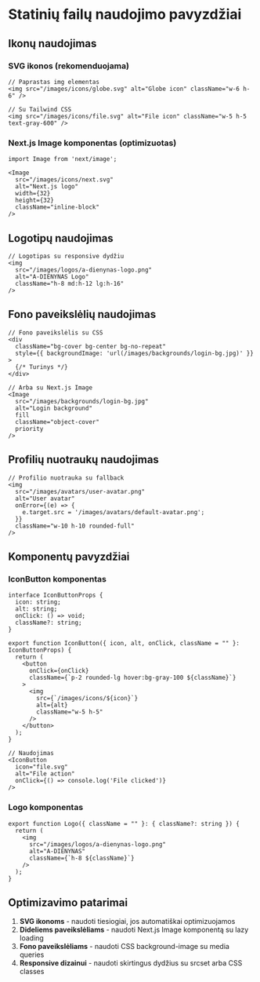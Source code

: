 # Statinių failų naudojimo pavyzdžiai

## Ikonų naudojimas

### SVG ikonos (rekomenduojama)
```tsx
// Paprastas img elementas
<img src="/images/icons/globe.svg" alt="Globe icon" className="w-6 h-6" />

// Su Tailwind CSS
<img src="/images/icons/file.svg" alt="File icon" className="w-5 h-5 text-gray-600" />
```

### Next.js Image komponentas (optimizuotas)
```tsx
import Image from 'next/image';

<Image 
  src="/images/icons/next.svg" 
  alt="Next.js logo"
  width={32}
  height={32}
  className="inline-block"
/>
```

## Logotipų naudojimas

```tsx
// Logotipas su responsive dydžiu
<img 
  src="/images/logos/a-dienynas-logo.png" 
  alt="A-DIENYNAS Logo"
  className="h-8 md:h-12 lg:h-16"
/>
```

## Fono paveikslėlių naudojimas

```tsx
// Fono paveikslėlis su CSS
<div 
  className="bg-cover bg-center bg-no-repeat"
  style={{ backgroundImage: 'url(/images/backgrounds/login-bg.jpg)' }}
>
  {/* Turinys */}
</div>

// Arba su Next.js Image
<Image 
  src="/images/backgrounds/login-bg.jpg"
  alt="Login background"
  fill
  className="object-cover"
  priority
/>
```

## Profilių nuotraukų naudojimas

```tsx
// Profilio nuotrauka su fallback
<img 
  src="/images/avatars/user-avatar.png" 
  alt="User avatar"
  onError={(e) => {
    e.target.src = '/images/avatars/default-avatar.png';
  }}
  className="w-10 h-10 rounded-full"
/>
```

## Komponentų pavyzdžiai

### IconButton komponentas
```tsx
interface IconButtonProps {
  icon: string;
  alt: string;
  onClick: () => void;
  className?: string;
}

export function IconButton({ icon, alt, onClick, className = "" }: IconButtonProps) {
  return (
    <button 
      onClick={onClick}
      className={`p-2 rounded-lg hover:bg-gray-100 ${className}`}
    >
      <img 
        src={`/images/icons/${icon}`} 
        alt={alt}
        className="w-5 h-5"
      />
    </button>
  );
}

// Naudojimas
<IconButton 
  icon="file.svg" 
  alt="File action"
  onClick={() => console.log('File clicked')}
/>
```

### Logo komponentas
```tsx
export function Logo({ className = "" }: { className?: string }) {
  return (
    <img 
      src="/images/logos/a-dienynas-logo.png"
      alt="A-DIENYNAS"
      className={`h-8 ${className}`}
    />
  );
}
```

## Optimizavimo patarimai

1. **SVG ikonoms** - naudoti tiesiogiai, jos automatiškai optimizuojamos
2. **Dideliems paveikslėliams** - naudoti Next.js Image komponentą su lazy loading
3. **Fono paveikslėliams** - naudoti CSS background-image su media queries
4. **Responsive dizainui** - naudoti skirtingus dydžius su srcset arba CSS classes
